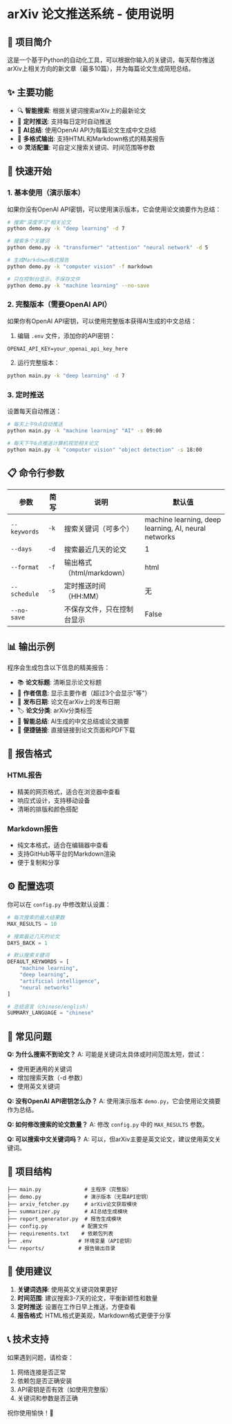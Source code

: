 # arXiv 论文推送系统 - 使用说明

## 🎯 项目简介

这是一个基于Python的自动化工具，可以根据你输入的关键词，每天帮你推送arXiv上相关方向的新文章（最多10篇），并为每篇论文生成简短总结。

## ✨ 主要功能

- 🔍 **智能搜索**: 根据关键词搜索arXiv上的最新论文
- 📅 **定时推送**: 支持每日定时自动推送
- 🤖 **AI总结**: 使用OpenAI API为每篇论文生成中文总结
- 📄 **多格式输出**: 支持HTML和Markdown格式的精美报告
- ⚙️ **灵活配置**: 可自定义搜索关键词、时间范围等参数

## 🚀 快速开始

### 1. 基本使用（演示版本）

如果你没有OpenAI API密钥，可以使用演示版本，它会使用论文摘要作为总结：

```bash
# 搜索"深度学习"相关论文
python demo.py -k "deep learning" -d 7

# 搜索多个关键词
python demo.py -k "transformer" "attention" "neural network" -d 5

# 生成Markdown格式报告
python demo.py -k "computer vision" -f markdown

# 只在控制台显示，不保存文件
python demo.py -k "machine learning" --no-save
```

### 2. 完整版本（需要OpenAI API）

如果你有OpenAI API密钥，可以使用完整版本获得AI生成的中文总结：

1. 编辑 `.env` 文件，添加你的API密钥：
```
OPENAI_API_KEY=your_openai_api_key_here
```

2. 运行完整版本：
```bash
python main.py -k "deep learning" -d 7
```

### 3. 定时推送

设置每天自动推送：

```bash
# 每天上午9点自动推送
python main.py -k "machine learning" "AI" -s 09:00

# 每天下午6点推送计算机视觉相关论文
python main.py -k "computer vision" "object detection" -s 18:00
```

## 📋 命令行参数

| 参数 | 简写 | 说明 | 默认值 |
|------|------|------|--------|
| `--keywords` | `-k` | 搜索关键词（可多个） | machine learning, deep learning, AI, neural networks |
| `--days` | `-d` | 搜索最近几天的论文 | 1 |
| `--format` | `-f` | 输出格式（html/markdown） | html |
| `--schedule` | `-s` | 定时推送时间（HH:MM） | 无 |
| `--no-save` | | 不保存文件，只在控制台显示 | False |

## 📊 输出示例

程序会生成包含以下信息的精美报告：

- 📚 **论文标题**: 清晰显示论文标题
- 👥 **作者信息**: 显示主要作者（超过3个会显示"等"）
- 📅 **发布日期**: 论文在arXiv上的发布日期
- 🏷️ **论文分类**: arXiv分类标签
- 📝 **智能总结**: AI生成的中文总结或论文摘要
- 🔗 **便捷链接**: 直接链接到论文页面和PDF下载

## 🎨 报告格式

### HTML报告
- 精美的网页格式，适合在浏览器中查看
- 响应式设计，支持移动设备
- 清晰的排版和颜色搭配

### Markdown报告
- 纯文本格式，适合在编辑器中查看
- 支持GitHub等平台的Markdown渲染
- 便于复制和分享

## ⚙️ 配置选项

你可以在 `config.py` 中修改默认设置：

```python
# 每次搜索的最大结果数
MAX_RESULTS = 10

# 搜索最近几天的论文
DAYS_BACK = 1

# 默认搜索关键词
DEFAULT_KEYWORDS = [
    "machine learning",
    "deep learning", 
    "artificial intelligence",
    "neural networks"
]

# 总结语言（chinese/english）
SUMMARY_LANGUAGE = "chinese"
```

## 🔧 常见问题

**Q: 为什么搜索不到论文？**
A: 可能是关键词太具体或时间范围太短，尝试：
- 使用更通用的关键词
- 增加搜索天数（-d 参数）
- 使用英文关键词

**Q: 没有OpenAI API密钥怎么办？**
A: 使用演示版本 `demo.py`，它会使用论文摘要作为总结。

**Q: 如何修改搜索的论文数量？**
A: 修改 `config.py` 中的 `MAX_RESULTS` 参数。

**Q: 可以搜索中文关键词吗？**
A: 可以，但arXiv主要是英文论文，建议使用英文关键词。

## 📁 项目结构

```
├── main.py              # 主程序（完整版）
├── demo.py              # 演示版本（无需API密钥）
├── arxiv_fetcher.py     # arXiv论文获取模块
├── summarizer.py        # AI总结生成模块
├── report_generator.py  # 报告生成模块
├── config.py           # 配置文件
├── requirements.txt    # 依赖包列表
├── .env               # 环境变量（API密钥）
└── reports/           # 报告输出目录
```

## 🌟 使用建议

1. **关键词选择**: 使用英文关键词效果更好
2. **时间范围**: 建议搜索3-7天的论文，平衡新颖性和数量
3. **定时推送**: 设置在工作日早上推送，方便查看
4. **报告格式**: HTML格式更美观，Markdown格式更便于分享

## 📞 技术支持

如果遇到问题，请检查：
1. 网络连接是否正常
2. 依赖包是否正确安装
3. API密钥是否有效（如使用完整版）
4. 关键词和参数是否正确

祝你使用愉快！🎉